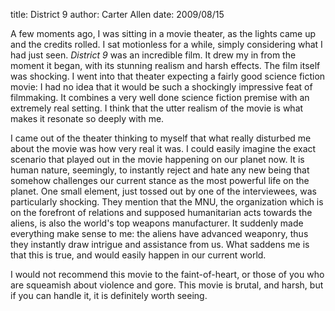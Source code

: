 title: District 9
author: Carter Allen
date: 2009/08/15



A few moments ago, I was sitting in a movie theater, as the lights came up and the credits rolled. I sat motionless for a while, simply considering what I had just seen. <em>District 9</em> was an incredible film. It drew my in from the moment it began, with its stunning realism and harsh effects. The film itself was shocking. I went into that theater expecting a fairly good science fiction movie: I had no idea that it would be such a shockingly impressive feat of filmmaking. It combines a very well done science fiction premise with an extremely real setting. I think that the utter realism of the movie is what makes it resonate so deeply with me.

I came out of the theater thinking to myself that what really disturbed me about the movie was how very real it was. I could easily imagine the exact scenario that played out in the movie happening on our planet now. It is human nature, seemingly, to instantly reject and hate any new being that somehow challenges our current stance as the most powerful life on the planet. One small element, just tossed out by one of the interviewees, was particularly shocking. They mention that the MNU, the organization which is on the forefront of relations and supposed humanitarian acts towards the aliens, is also the world's top weapons manufacturer. It suddenly made everything make sense to me: the aliens have advanced weaponry, thus they instantly draw intrigue and assistance from us. What saddens me is that this is true, and would easily happen in our current world.

I would not recommend this movie to the faint-of-heart, or those of you who are squeamish about violence and gore. This movie is brutal, and harsh, but if you can handle it, it is definitely worth seeing.
